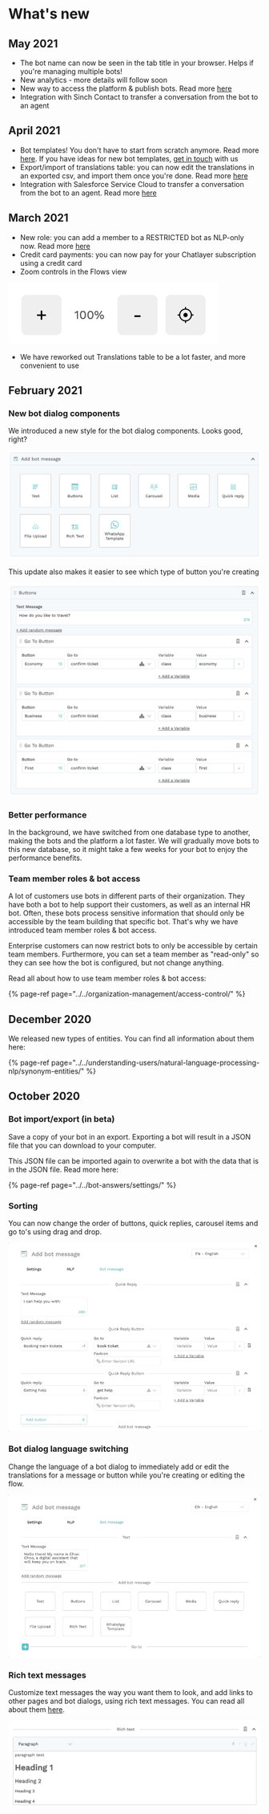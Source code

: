 # What's new

## May 2021

* The bot name can now be seen in the tab title in your browser. Helps if you're managing multiple bots!
* New analytics - more details will follow soon
* New way to access the platform & publish bots. Read more [here](../../bot-answers/publishing-your-bot/publishing-new.md)
* Integration with Sinch Contact to transfer a conversation from the bot to an agent

## April 2021

* Bot templates! You don't have to start from scratch anymore. Read more [here](../../tips-and-best-practices/bot-templates/). If you have ideas for new bot templates, [get in touch](../get-in-touch.md) with us
* Export/import of translations table: you can now edit the translations in an exported csv, and import them once you're done. Read more [here](../../understanding-users/multilanguage-bots/translations.md)
* Integration with Salesforce Service Cloud to transfer a conversation from the bot to an agent. Read more [here](../../integrations/human-offloading-live-chat/salesforce-service-cloud.md)

## March 2021

* New role: you can add a member to a RESTRICTED bot as NLP-only now. Read more [here](../../organization-management/access-control/#bot-access)
* Credit card payments: you can now pay for your Chatlayer subscription using a credit card
* Zoom controls in the Flows view

![](../../.gitbook/assets/image%20%28413%29.png)

* We have reworked out Translations table to be a lot faster, and more convenient to use

## February 2021

### New bot dialog components

We introduced a new style for the bot dialog components. Looks good, right?

![](../../.gitbook/assets/image%20%28399%29.png)

This update also makes it easier to see which type of button you're creating

![](../../.gitbook/assets/screenshot-2021-02-09-at-15.07.07.png)

### Better performance

In the background, we have switched from one database type to another, making the bots and the platform a lot faster. We will gradually move bots to this new database, so it might take a few weeks for your bot to enjoy the performance benefits.

### Team member roles & bot access

A lot of customers use bots in different parts of their organization. They have both a bot to help support their customers, as well as an internal HR bot. Often, these bots process sensitive information that should only be accessible by the team building that specific bot. That's why we have introduced team member roles & bot access.

Enterprise customers can now restrict bots to only be accessible by certain team members. Furthermore, you can set a team member as "read-only" so they can see how the bot is configured, but not change anything.

Read all about how to use team member roles & bot access:

{% page-ref page="../../organization-management/access-control/" %}

## December 2020

We released new types of entities. You can find all information about them here:

{% page-ref page="../../understanding-users/natural-language-processing-nlp/synonym-entities/" %}

## October 2020

### Bot import/export \(in beta\)

Save a copy of your bot in an export. Exporting a bot will result in a JSON file that you can download to your computer.

This JSON file can be imported again to overwrite a bot with the data that is in the JSON file. Read more here:

{% page-ref page="../../bot-answers/settings/" %}

### Sorting

You can now change the order of buttons, quick replies, carousel items and go to's using drag and drop.

![](../../.gitbook/assets/nov-24-2020-15-29-40.gif)

### Bot dialog language switching

Change the language of a bot dialog to immediately add or edit the translations for a message or button while you're creating or editing the flow.

![](../../.gitbook/assets/nov-24-2020-15-26-26.gif)

### Rich text messages

Customize text messages the way you want them to look, and add links to other pages and bot dialogs, using rich text messages. You can read all about them [here](../../bot-answers/dialog-state/message-components.md#rich-text).

![](../../.gitbook/assets/image%20%28325%29.png)



